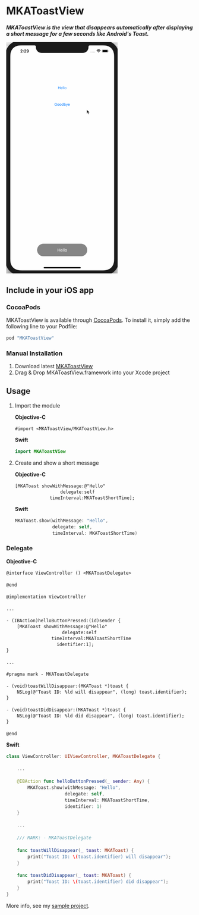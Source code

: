 MKAToastView
===

***MKAToastView is the view that disappears automatically after displaying a short message for a few seconds like Android's Toast.***

<img src="./README/images/sample1.gif" width="300">

## Include in your iOS app

### CocoaPods

MKAToastView is available through [CocoaPods](http://cocoapods.org). To install
it, simply add the following line to your Podfile:

```ruby
pod "MKAToastView"
```

### Manual Installation

1. Download latest [MKAToastView](https://github.com/HituziANDO/MKAToastView/releases)
1. Drag & Drop MKAToastView.framework into your Xcode project

## Usage

1. Import the module
	
	**Objective-C**
	
	```objc
	#import <MKAToastView/MKAToastView.h>
	```

	**Swift**
	
	```swift
	import MKAToastView
	```

1. Create and show a short message
	
	**Objective-C**
	
	```objc
	[MKAToast showWithMessage:@"Hello"
	                 delegate:self
	             timeInterval:MKAToastShortTime];
	```
	
	**Swift**
	
	```swift
	MKAToast.show(withMessage: "Hello",
	              delegate: self,
	              timeInterval: MKAToastShortTime)
	```
	
### Delegate

**Objective-C**

```objc
@interface ViewController () <MKAToastDelegate>

@end

@implementation ViewController

...

- (IBAction)helloButtonPressed:(id)sender {
    [MKAToast showWithMessage:@"Hello"
                     delegate:self
                 timeInterval:MKAToastShortTime
                   identifier:1];
}

...

#pragma mark - MKAToastDelegate

- (void)toastWillDisappear:(MKAToast *)toast {
    NSLog(@"Toast ID: %ld will disappear", (long) toast.identifier);
}

- (void)toastDidDisappear:(MKAToast *)toast {
    NSLog(@"Toast ID: %ld did disappear", (long) toast.identifier);
}

@end
```

**Swift**

```swift
class ViewController: UIViewController, MKAToastDelegate {
    
    ...
    
    @IBAction func helloButtonPressed(_ sender: Any) {
        MKAToast.show(withMessage: "Hello",
                      delegate: self,
                      timeInterval: MKAToastShortTime,
                      identifier: 1)
    }
    
    ...
    
    /// MARK: - MKAToastDelegate
    
    func toastWillDisappear(_ toast: MKAToast) {
        print("Toast ID: \(toast.identifier) will disappear");
    }
    
    func toastDidDisappear(_ toast: MKAToast) {
        print("Toast ID: \(toast.identifier) did disappear");
    }
}
```

More info, see my [sample project](https://github.com/HituziANDO/MKAToastView/tree/master/Sample).
